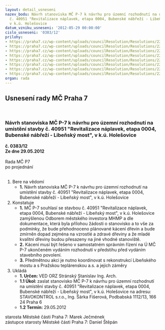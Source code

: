 ```yaml
---
layout: detail_usneseni
nazev_bodu: Návrh stanoviska MČ P-7 k návrhu pro územní rozhodnutí na umístění stavby
  č. 40951 "Revitalizace náplavek, etapa 0004, Bubenské nábřeží - Libeňský most",
  v k.ú. Holešovice
datum_vzniku_usneseni: '2012-05-29 00:00:00'
cislo_usneseni: '0383/12'
prilohy:
- https://praha7.cz/wp-content/uploads/councilResolution/Resolutions/22807/30-12-napl_11.doc
- https://praha7.cz/wp-content/uploads/councilResolution/Resolutions/22807/30-12-napl_21.doc
- https://praha7.cz/wp-content/uploads/councilResolution/Resolutions/22807/30-12-napl_31.doc
- https://praha7.cz/wp-content/uploads/councilResolution/Resolutions/22807/30-12-25_04_2012.doc
- https://praha7.cz/wp-content/uploads/councilResolution/Resolutions/22807/30-12-napl_51.pdf
- https://praha7.cz/wp-content/uploads/councilResolution/Resolutions/22807/30-12-napl_52.pdf
- https://praha7.cz/wp-content/uploads/councilResolution/Resolutions/22807/30-12-napl_53.pdf
- https://praha7.cz/wp-content/uploads/councilResolution/Resolutions/22807/30-12-napl_54.pdf
organ: rada
---
```

<div id="ucUsn_pList" class="usn">
	<span><h2>Usnesení rady MČ Praha 7 </h2>
<br></span><div class="standBody">
<span><h3>Návrh stanoviska MČ P-7 k návrhu pro územní rozhodnutí na umístění stavby č. 40951 "Revitalizace náplavek, etapa 0004, Bubenské nábřeží - Libeňský most", v k.ú. Holešovice</h3></span><div class="center">
		<strong>č. 0383/12</strong><br>
	</div>
<div class="center">
		<strong>Ze dne 29.05.2012</strong><br><br>
	</div>Rada MČ P7<br> po projednání<br><br><ol>
<li>Bere na vědomí<ul><li>
<strong>1.</strong> Návrh stanoviska MČ P-7 k návrhu pro územní rozhodnutí na umístění stavby č. 40951 "Revitalizace náplavek, etapa 0004, Bubenské nábřeží - Libeňský most", v k.ú. Holešovice</li></ul>
</li>
<li>Konstatuje<ul>
<li>
<strong>1.</strong> MČ P-7 souhlasí se stavbou  č. 40951 "Revitalizace náplavek, etapa 0004, Bubenské nábřeží - Libeňský most", v k.ú. Holešovice zamýšlenou Odborem městského investora MHMP a dle dokumentace, která byla přílohou žádosti o stanovisko a to vše za  podmínky, že bude přehodnoceno plánované kácení dřevin a bude zmírněn dopad zejména na vzrostlé a zdravé dřeviny a že mladé kvalitní dřeviny budou přesazeny na jiné vhodné stanoviště. </li>
<li>
<strong>2.</strong> Kácení musí být řešeno v samostatném správním řízení na Ú MČ P-7 ukončeném vydáním rozhodnutí v předstihu před vydáním stavebního povolení.</li>
<li>
<strong>3.</strong> Předmětnou akci je nutno koordinovat s rekonstrukcí Libeňského mostu a s Pražskou teplárenskou a.s. a jejich záměry          </li>
</ul>
</li>
<li>Ukládá<ul>
<li>
<strong>1. Určen: </strong>VED ORZ  Stránský  Stanislav Ing. Arch.</li>
<li>
<strong>1.1 Úkol: </strong>zaslat stanovisko MČ P-7 k návrhu pro územní rozhodnutí na umístění stavby č. 40951 "Revitalizace náplavek, etapa 0004, Bubenské nábřeží - Libeňský most", v k.ú. Holešovice na adresu: STAVOKONTROL s.r.o., Ing. Šárka Fišerová, Podbabská 1112/13, 166 24 Praha 6</li>
<li>
<strong>1.2 Termín: </strong>29.05.2012</li>
</ul>
</li>
</ol>starosta Městské části Praha 7: Marek Ječmének<br>zástupce starosty Městské části Praha 7: Daniel Štěpán 
</div>
</div>